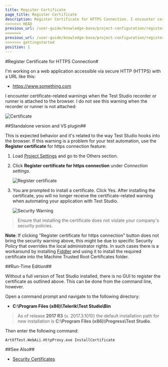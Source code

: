 ```yaml
---
title: Register Certificate
page_title: Register Certificate
description: Register Certificate for HTTPS Connection. I encounter certificate-related warnings when the Test Studio recorder or runner is attached to the browser
<<<<<<< HEAD
previous_url: /user-guide/knowledge-base/project-configuration/register-certificate-for-https-connection.aspx, /user-guide/knowledge-base/project-configuration/register-certificate-for-https-connection
=======
previous_url: /user-guide/knowledge-base/project-configuration/register-certificate-for-https-connection.aspx, /user-guide/knowledge-base/project-configuration/register-certificate-for-https-connection
>>>>>>> gettingstarted
position: 1
---
```

#Register Certificate for HTTPS Connection#

I'm working on a web application accessible via secure HTTP (HTTPS) with a URL like this:

* https://www.something.com

I encounter certificate-related warnings when the Test Studio recorder or runner is attached to the browser. I do not see this warning when the recorder or runner is not attached:

![Certificate][1]

[1]: /img/knowledge-base/project-configuration-kb/register-certificate/fig1.png
[2]: /img/knowledge-base/project-configuration-kb/register-certificate/fig2.png
[3]: /img/knowledge-base/project-configuration-kb/register-certificate/fig3.png

##Standalone version and VS plugin##

This is expected behavior and it's related to the way Test Studio hooks into the browser. If this warning is a problem for your test automation, use the **Register certificate** for https connection feature:

1. Load <a href="/features/project-settings/General" target="_blank">Project Settings</a> and go to the Others section.

2. Click **Register certificate for https connection** under *Connection settings*.

	![Register certificate][2]

3. You are prompted to install a certificate. Click Yes. After installing the certificate, you will no longer receive the certificate-related warning when automating your application with Test Studio.

	![Security Warning][3]

> Ensure that installing the certificate does not violate your company's security policies.

**Note**:  If clicking "Register certificate for https connection" button does not bring the security warning above, this might be due to specific Security Policy that overrides the local administrator rights. In such cases there is a workaround by installing <a href="http://www.telerik.com/fiddler" target="_blank">Fiddler</a> and using it to install the required certificate into the Machine Trusted Root Certificates folder.

##Run-Time Edition##

Without a full version of Test Studio installed, there is no GUI to register the certificate as outlined above. This can be done from the command line, however.

Open a command prompt and navigate to the following directory:

* **C:\Program Files (x86)\Telerik\Test Studio\Bin**

> As of release **2017 R3** (v. 2017.3.1010) the default installation path for new installation is **C:\Program Files (x86)\Progress\Test Studio**.

Then enter the following command:

```
ArtOfTest.WebAii.HttpProxy.exe InstallCertificate
```

##See Also##

* <a href="/knowledge-base/test-automation-kb/security-certificates" target="_blank">Security Certificates</a>
